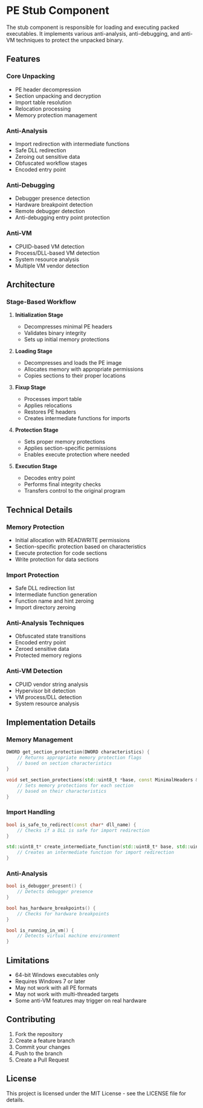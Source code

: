 # PE Stub Component

The stub component is responsible for loading and executing packed executables. It implements various anti-analysis, anti-debugging, and anti-VM techniques to protect the unpacked binary.

## Features

### Core Unpacking
- PE header decompression
- Section unpacking and decryption
- Import table resolution
- Relocation processing
- Memory protection management

### Anti-Analysis
- Import redirection with intermediate functions
- Safe DLL redirection
- Zeroing out sensitive data
- Obfuscated workflow stages
- Encoded entry point

### Anti-Debugging
- Debugger presence detection
- Hardware breakpoint detection
- Remote debugger detection
- Anti-debugging entry point protection

### Anti-VM
- CPUID-based VM detection
- Process/DLL-based VM detection
- System resource analysis
- Multiple VM vendor detection

## Architecture

### Stage-Based Workflow
1. **Initialization Stage**
   - Decompresses minimal PE headers
   - Validates binary integrity
   - Sets up initial memory protections

2. **Loading Stage**
   - Decompresses and loads the PE image
   - Allocates memory with appropriate permissions
   - Copies sections to their proper locations

3. **Fixup Stage**
   - Processes import table
   - Applies relocations
   - Restores PE headers
   - Creates intermediate functions for imports

4. **Protection Stage**
   - Sets proper memory protections
   - Applies section-specific permissions
   - Enables execute protection where needed

5. **Execution Stage**
   - Decodes entry point
   - Performs final integrity checks
   - Transfers control to the original program

## Technical Details

### Memory Protection
- Initial allocation with READWRITE permissions
- Section-specific protection based on characteristics
- Execute protection for code sections
- Write protection for data sections

### Import Protection
- Safe DLL redirection list
- Intermediate function generation
- Function name and hint zeroing
- Import directory zeroing

### Anti-Analysis Techniques
- Obfuscated state transitions
- Encoded entry point
- Zeroed sensitive data
- Protected memory regions

### Anti-VM Detection
- CPUID vendor string analysis
- Hypervisor bit detection
- VM process/DLL detection
- System resource analysis

## Implementation Details

### Memory Management
```cpp
DWORD get_section_protection(DWORD characteristics) {
    // Returns appropriate memory protection flags
    // based on section characteristics
}

void set_section_protections(std::uint8_t *base, const MinimalHeaders &headers) {
    // Sets memory protections for each section
    // based on their characteristics
}
```

### Import Handling
```cpp
bool is_safe_to_redirect(const char* dll_name) {
    // Checks if a DLL is safe for import redirection
}

std::uint8_t* create_intermediate_function(std::uint8_t* base, std::uint8_t* target_function) {
    // Creates an intermediate function for import redirection
}
```

### Anti-Analysis
```cpp
bool is_debugger_present() {
    // Detects debugger presence
}

bool has_hardware_breakpoints() {
    // Checks for hardware breakpoints
}

bool is_running_in_vm() {
    // Detects virtual machine environment
}
```

## Limitations

- 64-bit Windows executables only
- Requires Windows 7 or later
- May not work with all PE formats
- May not work with multi-threaded targets
- Some anti-VM features may trigger on real hardware

## Contributing

1. Fork the repository
2. Create a feature branch
3. Commit your changes
4. Push to the branch
5. Create a Pull Request

## License

This project is licensed under the MIT License - see the LICENSE file for details.
